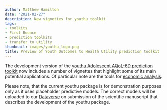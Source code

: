 ```yaml
---
author: Matthew Hamilton
date: "2021-02-27"
description: New vignettes for youthu toolkit
tags:
- toolkits
- First Bounce
- prediction toolkits
- transfer to utility
thumbnail: images/youthu_logo.png
title: Preview of Youth Outcomes to Health Utility prediction toolkit
---
```


The development version of the [youthu Adolescent AQoL-6D prediction toolkit](https://ready4-dev.github.io/youthu/index.html) now includes a number of vignettes that highlight some of its main potential applications. Of particular note are the tools for [economic analysis](https://ready4-dev.github.io/youthu/articles/Economic_Analysis.html). 

Please note, that the current youthu package is for demonstration purposes only as it uses placeholder predictive models. The correct models will be uploaded to our [Dataverse](https://dataverse.harvard.edu/dataverse/ready4) on submission of the scientific manuscript that describes the development of the youthu package.

